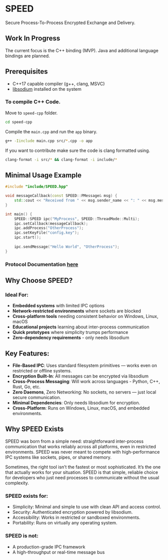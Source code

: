 # SPEED
Secure Process-To-Process Encrypted Exchange and Delivery.


## Work In Progress
The current focus is the C++ binding (MVP). Java and additional language bindings are planned.


## Prerequisites
- C++17 capable compiler (g++, clang, MSVC)
- [libsodium](https://libsodium.gitbook.io/doc/) installed on the system

### To compile C++ Code.
Move to ``speed-cpp`` folder.
```sh
cd speed-cpp
```
Compile the ``main.cpp`` and run the ``app`` binary.
```sh
g++ -Iinclude main.cpp src/*.cpp -o app
```
If you want to contribute make sure the code is clang formatted using.
```sh
clang-format -i src/* && clang-format -i include/*
```

## Minimal Usage Example
```cpp
#include "include/SPEED.hpp"

void messageCallback(const SPEED::PMessage& msg) {
    std::cout << "Received from " << msg.sender_name << ": " << msg.message << std::endl;
}

int main() {
    SPEED::SPEED ipc("MyProcess", SPEED::ThreadMode::Multi);
    ipc.setCallback(messageCallback);
    ipc.addProcess("OtherProcess");
    ipc.setKeyFile("config.key");
    ipc.start();
    
    ipc.sendMessage("Hello World", "OtherProcess");
}
```


### Protocol Documentation [here](SPEED_Protocol_doc.md)

## Why Choose SPEED?
### Ideal For:
- **Embedded systems** with limited IPC options
- **Network-restricted environments** where sockets are blocked
- **Cross-platform tools** needing consistent behavior on Windows, Linux, macOS
- **Educational projects** learning about inter-process communication
- **Quick prototypes** where simplicity trumps performance
- **Zero-dependency requirements** - only needs libsodium

## Key Features:
- **File-Based IPC**: Uses standard filesystem primitives — works even on restricted or offline systems.
- **Encryption Built-In**: All messages can be encrypted via libsodium
- **Cross-Process Messaging**: Will work across languages - Python, C++, Rust, Go, etc.
- **Zero Daemons**, Zero Networking: No sockets, no servers — just local secure communication.
- **Minimal Dependencies**: Only needs libsodium for encryption.
- **Cross-Platform**: Runs on Windows, Linux, macOS, and embedded environments.
## Why SPEED Exists

SPEED was born from a simple need: straightforward inter-process communication that works reliably across all platforms, even in restricted environments.
SPEED was never meant to compete with high-performance IPC systems like sockets, pipes, or shared memory.

Sometimes, the right tool isn’t the fastest or most sophisticated. It’s the one that actually works for your situation. SPEED is that simple, reliable choice for developers who just need processes to communicate without the usual complexity.
### SPEED exists for:
- Simplicity: Minimal and simple to use with clean API and access control.
- Security: Authenticated encryption powered by libsodium.
- Accessibility: Works in restricted or sandboxed environments.
- Portability: Runs on virtually any operating system.
### SPEED is not:
- A production-grade IPC framework
- A high-throughput or real-time message bus

